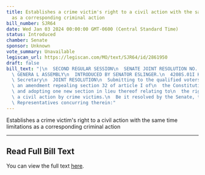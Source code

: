 ```yaml
---
title: Establishes a crime victim's right to a civil action with the same time limitations
  as a corresponding criminal action
bill_number: SJR64
date: Wed Jan 03 2024 00:00:00 GMT-0600 (Central Standard Time)
status: Introduced
chamber: Senate
sponsor: Unknown
vote_summary: Unavailable
legiscan_url: https://legiscan.com/MO/text/SJR64/id/2861950
draft: false
bill_text: "|\n  SECOND REGULAR SESSION\n  SENATE JOINT RESOLUTION NO. 64\n  102ND\
  \ GENERA L ASSEMBLY\n  INTRODUCED BY SENATOR ESLINGER.\n  4208S.01I KRISTINA MARTIN,\
  \ Secretary\n  JOINT RESOLUTION\n  Submitting to the qualified voters of Missouri,\
  \ an amendment repealing section 32 of article I of\n  the Constitution of Missouri,\
  \ and adopting one new section in lieu thereof relating to\n  the right to bring\
  \ a civil action by crime victims.\n  Be it resolved by the Senate, the House of\
  \ Representatives concurring therein:"
---
```

Establishes a crime victim's right to a civil action with the same time limitations as a corresponding criminal action

---

## Read Full Bill Text

You can view the full text [here](https://legiscan.com/MO/text/SJR64/id/2861950).
